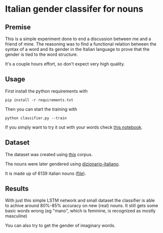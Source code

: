 # Italian gender classifer for nouns

## Premise
This is a simple experiment done to end a discussion between me and a friend of mine. The reasoning was to find a functional relation between the syntax of a word and its gender in the Italian language to prove that the gender is tied to the word structure.

It's a couple hours effort, so don't expect very high quality.

## Usage
First install the python requirements with
```
pip install -r requirements.txt
```

Then you can start the training with
```
python classifier.py --train
```

If you simply want to try it out with your words check [this notebook](https://mybinder.org/v2/gh/gerkone/gender-classifier-italian/9c55f8797fd4ee2f760bd568bf09c09f71bb64d9?filepath=gender-classifier-italian.ipynb).

## Dataset
The dataset was created using [this](http://badip.uni-graz.at/it/) corpus.

The nouns were later gendered using [dizionario-italiano](https://www.dizionario-italiano.it/).

It is made up of 6139 italian nouns ([file](dataset/nomi_italiani_gendered.csv)).

## Results
With just this simple LSTM network and small dataset the classifier is able to achive around 80%-85% accuracy on new (real) nouns. It still gets some basic words wrong (eg "mano", which is feminine, is recognized as mostly masculine)

You can also try to get the gender of imaginary words.

